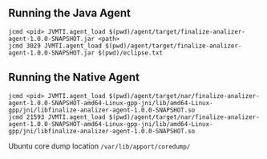 

Running the Java Agent
----------------------

    jcmd <pid> JVMTI.agent_load $(pwd)/agent/target/finalize-analizer-agent-1.0.0-SNAPSHOT.jar <path>
    jcmd 3029 JVMTI.agent_load $(pwd)/agent/target/finalize-analizer-agent-1.0.0-SNAPSHOT.jar $(pwd)/eclipse.txt


Running the Native Agent
------------------------

    jcmd <pid> JVMTI.agent_load $(pwd)/agent/target/nar/finalize-analizer-agent-1.0.0-SNAPSHOT-amd64-Linux-gpp-jni/lib/amd64-Linux-gpp/jni/libfinalize-analizer-agent-1.0.0-SNAPSHOT.so
    jcmd 21593 JVMTI.agent_load $(pwd)/agent/target/nar/finalize-analizer-agent-1.0.0-SNAPSHOT-amd64-Linux-gpp-jni/lib/amd64-Linux-gpp/jni/libfinalize-analizer-agent-1.0.0-SNAPSHOT.so

Ubuntu core dump location `/var/lib/apport/coredump/`
